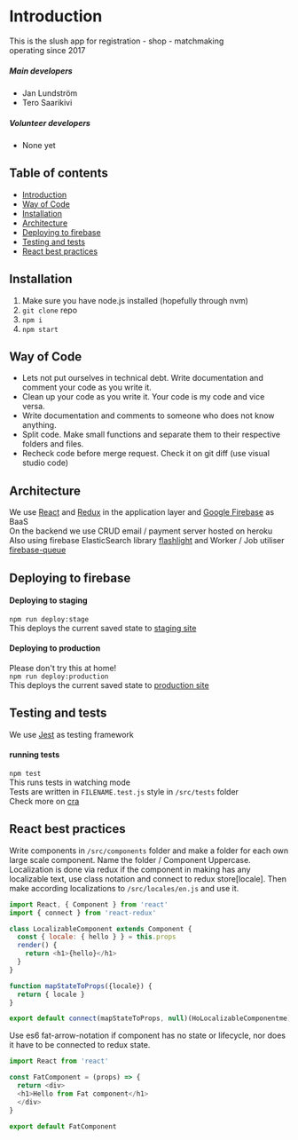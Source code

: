 # Introduction
This is the slush app for registration - shop - matchmaking <br>
operating since 2017

##### Main developers
* Jan Lundström
* Tero Saarikivi

##### Volunteer developers
* None yet

## Table of contents
- [Introduction](#introduction)
- [Way of Code](#way-of-code)
- [Installation](#installation)
- [Architecture](#architecture)
- [Deploying to firebase](#deploying-to-firebase)
- [Testing and tests](#testing-and-tests)
- [React best practices](#react-best-practices)

## Installation
1. Make sure you have node.js installed (hopefully through nvm) <br>
2. `git clone` repo
3. `npm i`
4. `npm start`

## Way of Code
* Lets not put ourselves in technical debt. Write documentation and comment your code as you write it.
* Clean up your code as you write it. Your code is my code and vice versa.
* Write documentation and comments to someone who does not know anything.
* Split code. Make small functions and separate them to their respective folders and files.
* Recheck code before merge request. Check it on git diff (use visual studio code)

## Architecture
We use [React](https://facebook.github.io/react/) and [Redux](http://redux.js.org/) in the application layer and [Google Firebase](https://firebase.google.com/) as BaaS <br>
On the backend we use CRUD email / payment server hosted on heroku <br>
Also using firebase ElasticSearch library [flashlight](https://github.com/firebase/flashlight) and Worker / Job utiliser [firebase-queue](https://github.com/firebase/firebase-queue)

## Deploying to firebase
#### Deploying to staging
`npm run deploy:stage` <br>
This deploys the current saved state to [staging site](https://slush-stage.firebaseapp.com/)
#### Deploying to production
Please don't try this at home! <br>
`npm run deploy:production` <br>
This deploys the current saved state to [production site](https://slush-production.firebaseapp.com/)

## Testing and tests
We use [Jest](https://facebook.github.io/jest/) as testing framework
#### running tests
`npm test` <br>
This runs tests in watching mode <br>
Tests are written in `FILENAME.test.js` style in `/src/tests` folder <br>
Check more on [cra](https://github.com/facebookincubator/create-react-app/blob/master/packages/react-scripts/template/README.md#running-tests)

## React best practices
Write components in `/src/components` folder and make a folder for each own large scale component. Name the folder / Component Uppercase. <br>
Localization is done via redux if the component in making has any localizable text, use class notation and connect to redux store[locale]. Then make according localizations to `/src/locales/en.js` and use it.

```js
import React, { Component } from 'react'
import { connect } from 'react-redux'

class LocalizableComponent extends Component {
  const { locale: { hello } } = this.props
  render() {
    return <h1>{hello}</h1>
  }
}

function mapStateToProps({locale}) {
  return { locale }
}

export default connect(mapStateToProps, null)(HoLocalizableComponentme)
```

Use es6 fat-arrow-notation if component has no state or lifecycle, nor does it have to be connected to redux state.

```js
import React from 'react'

const FatComponent = (props) => {
  return <div>
  <h1>Hello from Fat component</h1>
  </div>
}

export default FatComponent
```
